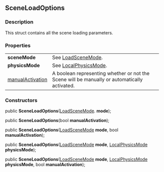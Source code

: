 SceneLoadOptions
---
### Description
This struct contains all the scene loading parameters.

### Properties
|||
|-|-|
| **sceneMode** | See [LoadSceneMode](https://docs.unity3d.com/ScriptReference/SceneManagement.LoadSceneMode.html). |
| **physicsMode** | See [LocalPhysicsMode](https://docs.unity3d.com/ScriptReference/SceneManagement.LocalPhysicsMode.html). |
| [manualActivation](ManualActivation.md) | A boolean representing whether or not the Scene will be manually or automatically activated. |

### Constructors
public **SceneLoadOptions**([LoadSceneMode](https://docs.unity3d.com/ScriptReference/SceneManagement.LoadSceneMode.html). **mode**);

public **SceneLoadOptions**(bool **manualActivation**);

public **SceneLoadOptions**([LoadSceneMode](https://docs.unity3d.com/ScriptReference/SceneManagement.LoadSceneMode.html) **mode**, bool **manualActivation**);

public **SceneLoadOptions**([LoadSceneMode](https://docs.unity3d.com/ScriptReference/SceneManagement.LoadSceneMode.html) **mode**, [LocalPhysicsMode](https://docs.unity3d.com/ScriptReference/SceneManagement.LocalPhysicsMode.html) **physicsMode**);

public **SceneLoadOptions**([LoadSceneMode](https://docs.unity3d.com/ScriptReference/SceneManagement.LoadSceneMode.html) **mode**, [LocalPhysicsMode](https://docs.unity3d.com/ScriptReference/SceneManagement.LocalPhysicsMode.html) **physicsMode**, bool **manualActivation**);
